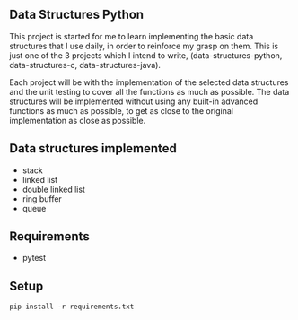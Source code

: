 ## Data Structures Python

This project is started for me to learn implementing the basic data structures that I use daily, in order to reinforce my grasp on them. This is just one of the 3 projects which I intend to write, (data-structures-python, data-structures-c, data-structures-java).

Each project will be with the implementation of the selected data structures and the unit testing to cover all the functions as much as possible. The data structures will be implemented without using any built-in advanced functions as much as possible, to get as close to the original implementation as close as possible.

## Data structures implemented
- stack
- linked list
- double linked list
- ring buffer
- queue

## Requirements
- pytest

## Setup

```
pip install -r requirements.txt
```

